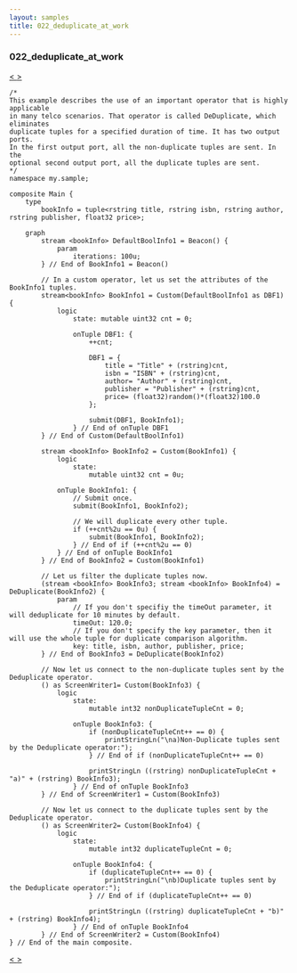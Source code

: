 ```yaml
---
layout: samples
title: 022_deduplicate_at_work
---
```


### 022_deduplicate_at_work

<div class="sampleNav"><a class="button" href="/streamsx.documentation/samples/spl-for-beginner/021_pair_at_work_my_sample_Main_spl/"> < </a><a class="button" href="/streamsx.documentation/samples/spl-for-beginner/023_union_at_work_my_sample_Main_spl/"> > </a>
</div>

~~~~~~
/*
This example describes the use of an important operator that is highly applicable
in many telco scenarios. That operator is called DeDuplicate, which eliminates
duplicate tuples for a specified duration of time. It has two output ports.
In the first output port, all the non-duplicate tuples are sent. In the 
optional second output port, all the duplicate tuples are sent.
*/
namespace my.sample;

composite Main {
	type
		bookInfo = tuple<rstring title, rstring isbn, rstring author, rstring publisher, float32 price>;
		
	graph
		stream <bookInfo> DefaultBoolInfo1 = Beacon() {
			param
				iterations: 100u;
		} // End of BookInfo1 = Beacon()

		// In a custom operator, let us set the attributes of the BookInfo1 tuples.
		stream<bookInfo> BookInfo1 = Custom(DefaultBoolInfo1 as DBF1) {
			logic
				state: mutable uint32 cnt = 0;
				
				onTuple DBF1: {
					++cnt;
					
					DBF1 = {
						title = "Title" + (rstring)cnt,
						isbn = "ISBN" + (rstring)cnt,
						author= "Author" + (rstring)cnt,
						publisher = "Publisher" + (rstring)cnt,
						price= (float32)random()*(float32)100.0				
					};
					
					submit(DBF1, BookInfo1);
				} // End of onTuple DBF1	
		} // End of Custom(DefaultBoolInfo1)
	
		stream <bookInfo> BookInfo2 = Custom(BookInfo1) {
			logic
				state: 
					mutable uint32 cnt = 0u;
				
			onTuple BookInfo1: {
				// Submit once.
				submit(BookInfo1, BookInfo2);
				
				// We will duplicate every other tuple.
				if (++cnt%2u == 0u) {
					submit(BookInfo1, BookInfo2);
				} // End of if (++cnt%2u == 0)
			} // End of onTuple BookInfo1						
		} // End of BookInfo2 = Custom(BookInfo1)
		
		// Let us filter the duplicate tuples now.
		(stream <bookInfo> BookInfo3; stream <bookInfo> BookInfo4) = DeDuplicate(BookInfo2) {
			param
				// If you don't specifiy the timeOut parameter, it will deduplicate for 10 minutes by default.
				timeOut: 120.0;
				// If you don't specify the key parameter, then it will use the whole tuple for duplicate comparison algorithm.
				key: title, isbn, author, publisher, price;
		} // End of BookInfo3 = DeDuplicate(BookInfo2)
		
		// Now let us connect to the non-duplicate tuples sent by the Deduplicate operator.
		() as ScreenWriter1= Custom(BookInfo3) {
			logic
				state: 
					mutable int32 nonDuplicateTupleCnt = 0;
				
				onTuple BookInfo3: {
					if (nonDuplicateTupleCnt++ == 0) {
						printStringLn("\na)Non-Duplicate tuples sent by the Deduplicate operator:");
					} // End of if (nonDuplicateTupleCnt++ == 0)
					
					printStringLn ((rstring) nonDuplicateTupleCnt + "a)" + (rstring) BookInfo3);
				} // End of onTuple BookInfo3
		} // End of ScreenWriter1 = Custom(BookInfo3)
		
		// Now let us connect to the duplicate tuples sent by the Deduplicate operator.
		() as ScreenWriter2= Custom(BookInfo4) {
			logic
				state: 
					mutable int32 duplicateTupleCnt = 0;
				
				onTuple BookInfo4: {
					if (duplicateTupleCnt++ == 0) {
						printStringLn("\nb)Duplicate tuples sent by the Deduplicate operator:");
					} // End of if (duplicateTupleCnt++ == 0)
					
					printStringLn ((rstring) duplicateTupleCnt + "b)" + (rstring) BookInfo4);
				} // End of onTuple BookInfo4
		} // End of ScreenWriter2 = Custom(BookInfo4)
} // End of the main composite.

~~~~~~

<div class="sampleNav"><a class="button" href="/streamsx.documentation/samples/spl-for-beginner/021_pair_at_work_my_sample_Main_spl/"> < </a><a class="button" href="/streamsx.documentation/samples/spl-for-beginner/023_union_at_work_my_sample_Main_spl/"> > </a>
</div>

